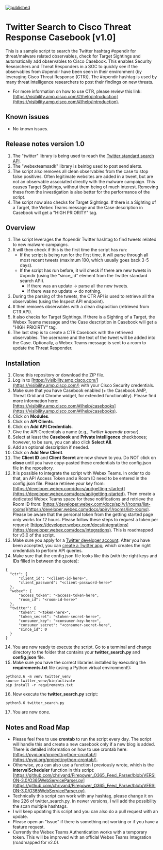 [![published](https://static.production.devnetcloud.com/codeexchange/assets/images/devnet-published.svg)](https://developer.cisco.com/codeexchange/github/repo/chrivand/twitter_search_threatresponse)

# Twitter Search to Cisco Threat Response Casebook [v1.0]

This is a sample script to search the Twitter hashtag #opendir for threat/malware related observables, check for Target Sightings and automatically add observables to Cisco Casebook. This enables Security Researchers and Threat Responders in a SOC to quickly see if the observables from #opendir have been seen in their environment (by leveraging Cisco Threat Response (CTR)). The #opendir hashtag is used by many threat intelligence researchers to post their findings on new threats.

* For more information on how to use CTR, please review this link: [https://visibility.amp.cisco.com/#/help/introduction](https://visibility.amp.cisco.com/#/help/introduction).

## Known issues
* No known issues. 

## Release notes version 1.0
1. The "twitter" library is being used to reach the [Twitter standard search API](https://developer.twitter.com/en/docs/tweets/search/api-reference/get-search-tweets).
2. The "webexteamssdk" library is beinbg used to post send alerts.
3. The script also removes all clean observables from the case to stop false positives. Often legitimate websites are added in a tweet, but are not an observable associated directly with the malware campaign. This causes Target Sightings, without them being of much interest. Removing these from the investigation is also better for the performance of the script. 
4. The script now also checks for Target Sightings. If there is a Sighting of a Target, the Webex Teams message and the Case description in Casebook will get a "HIGH PRIORITY" tag.

## Overview
1. The script leverages the #opendir Twitter hashtag to find tweets related to new malware campaigns.
2. It will then check if this is the first time the script has run:
   * If the script is being run for the first time, it will parse through all most recent tweets (maximum 100, which usually goes back 3-5 days).
   * If the script has run before, it will check if there are new tweets in #opndir (using the “since_id” element from the Twitter standard search API).
     * If there was an update -> parse all the new tweets.
     * If there was no update -> do nothing.
3.	During the parsing of the tweets, the CTR API is used to retrieve all the observables (using the Inspect API endpoint).
4.  It then removes observables with a clean disposition (retrieved from CTR API).
5.  It also checks for Target Sightings. If there is a Sighting of a Target, the Webex Teams message and the Case description in Casebook will get a "HIGH PRIOIRTY" tag.
5. The last step is to create a CTR Casebook with the retrieved observables. The username and the text of the tweet will be added into the Case. Optionally, a Webex Teams message is sent to a room to update the Threat Responder.


## Installation
1. Clone this repository or download the ZIP file.
2. Log in to [https://visibility.amp.cisco.com/](https://visibility.amp.cisco.com/) with your Cisco Security credentials.
3. Make sure that you have Casebook enabled (+ the Casebook AMP, Threat Grid and Chrome widget, for extended functionality). Please find more information here: [https://visibility.amp.cisco.com/#/help/casebooks](https://visibility.amp.cisco.com/#/help/casebooks).
4. Click on **Modules**.
5. Click on **API Clients**.
6. Click on **Add API Credentials**.
7. Give the API Credentials a name (e.g., *Twitter #opendir parser*).
8. Select at least the **Casebook** and **Private Intelligence** checkboxes; however, to be sure, you can also click **Select All**.
9. Add an optional description if needed.
10. Click on **Add New Client**.
11. The **Client ID** and **Client Secret** are now shown to you. Do NOT click on **close** until you have copy-pasted these credentials to the config.json file in the repository.
12. It is possible to integrate the script with Webex Teams. In order to do that, an API Access Token and a Room ID need to be entered in the config.json file. Please retrieve your key from: [https://developer.webex.com/docs/api/getting-started](https://developer.webex.com/docs/api/getting-started). Then create a dedicated Webex Teams space for these notifications and retrieve the Room ID from: [https://developer.webex.com/docs/api/v1/rooms/list-rooms](https://developer.webex.com/docs/api/v1/rooms/list-rooms). Please be aware that the personal token from the getting started page only works for 12 hours. Please follow these steps to request a token per request: [https://developer.webex.com/docs/integrations](https://developer.webex.com/docs/integrations). This is roadmapped for v3.0 of the script.
13. Make sure you apply for a [Twitter developer account](https://developer.twitter.com/en/apply-for-access). After you have been accepted, you can [create a Twitter app](https://developer.twitter.com/en/apps/create), which creates the right credentials to perform API queries. 
14. Make sure that the config.json file looks like this (with the right keys and IDs filled in between the quotes):

  ```
  {
    "ctr": {
        "client_id": "<client-id-here>",
        "client_password": "<client-password-here>"
    },
    "webex": {
        "access_token": "<access-token-here",
        "room_id": "<room-id-here>"
    },
    "twitter": {
        "token": "<token-here>",
        "token_secret": "<token-secret-here>",
        "consumer_key": "<consumer-key-here>",
        "consumer_secret": "<consumer-secret-here",
        "since_id": 0
    }
}
  ```
  
14.  You are now ready to execute the script. Go to a terminal and change directory to the folder that contains your **twitter_search.py** and **config.json** file. 
15. Make sure you have the correct libraries installed by executing the **requirements.txt** file (using a Python virtual environment!): 

  ```
  python3.6 -m venv twitter_venv
  source twitter_venv/bin/activate
  pip install -r requirements.txt
  ```
  
16. Now execute the **twitter_search.py** script:

  ```
  python3.6 twitter_search.py
  ```

17. You are now done. 

## Notes and Road Map
* Please feel free to use **crontab** to run the script every day. The script will handle this and create a new casebook only if a new blog is added. There is detailed information on how to use crontab here: [https://pypi.org/project/python-crontab/](https://pypi.org/project/python-crontab/). 
* Otherwise, you can also use a function I previously wrote, which is the **intervalScheduler** function in this script: [https://github.com/chrivand/Firepower_O365_Feed_Parser/blob/VERSION-3.0/O365WebServiceParser.py](https://github.com/chrivand/Firepower_O365_Feed_Parser/blob/VERSION-3.0/O365WebServiceParser.py). 
* Technically this script can work with any hashtag, please change it on line 226 of twitter_search.py. In newer versions, I will add the possibility the scan multiple hashtags. 
* I will keep updating this script and you can also do a pull request with an update.
* Please open an "Issue" if there is something not working or if you have a feature request.
* Currently the Webex Teams Authentication works with a temporary token. This will be improved with an official Webex Teams Integration (roadmapped for v2.0).

